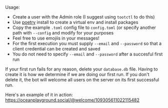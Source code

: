 Usage:
- Create a user with the Admin role (I suggest using `tootctl` to do this)
- Use [poetry](https://python-poetry.org/) install to create a virtual env and install packages 
- Copy the example `.toml` config file to `config.toml` (or specify another path with `--config` and modify for your purposes
- Feel free to use emojiis in your messages! 
- For the first execution you must supply `--email` and `--password` so that a client credential can be created and saved
- You do not need to specify `--email` and `--password` after a succesful first run

If your first run fails for any reason, delete your `database.db` file. Having to create it is 
how we determine if we are doing our first run. If you don't delete it, the bot will welcome all users 
on the server on its first successful run.

Here's an example of it in action: https://oceanplayground.social/@welcome/109305611022115482
